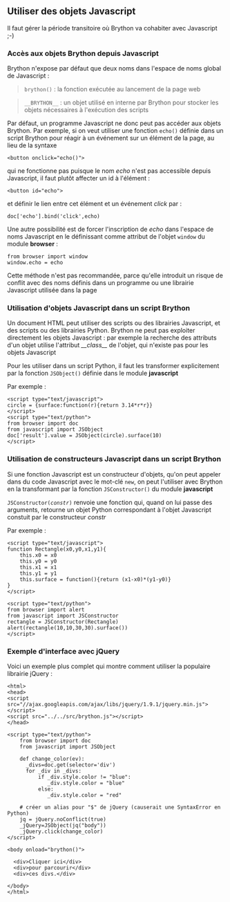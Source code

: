 Utiliser des objets Javascript
------------------------------

Il faut gérer la période transitoire où Brython va cohabiter avec Javascript ;-)

### Accès aux objets Brython depuis Javascript

Brython n'expose par défaut que deux noms dans l'espace de noms global de Javascript :

> `brython()` : la fonction exécutée au lancement de la page web

> `__BRYTHON__` : un objet utilisé en interne par Brython pour stocker les objets nécessaires à l'exécution des scripts

Par défaut, un programme Javascript ne donc peut pas accéder aux objets Brython. Par exemple, si on veut utiliser une fonction `echo()` définie dans un script Brython pour réagir à un événement sur un élément de la page, au lieu de la syntaxe

    <button onclick="echo()">

qui ne fonctionne pas puisque le nom _echo_ n'est pas accessible depuis Javascript, il faut plutôt affecter un id à l'élément :

    <button id="echo">

et définir le lien entre cet élément et un événement _click_ par :

    doc['echo'].bind('click',echo)

Une autre possibilité est de forcer l'inscription de _echo_ dans l'espace de noms Javascript en le définissant comme attribut de l'objet `window` du module **browser** :

    from browser import window
    window.echo = echo

Cette méthode n'est pas recommandée, parce qu'elle introduit un risque de conflit avec des noms définis dans un programme ou une librairie Javascript utilisée dans la page

### Utilisation d'objets Javascript dans un script Brython

Un document HTML peut utiliser des scripts ou des librairies Javascript, et des scripts ou des librairies Python. Brython ne peut pas exploiter directement les objets Javascript : par exemple la recherche des attributs d'un objet utilise l'attribut _\_\_class\_\__ de l'objet, qui n'existe pas pour les objets Javascript

Pour les utiliser dans un script Python, il faut les transformer explicitement par la fonction `JSObject()` définie dans le module **javascript**

Par exemple :

    <script type="text/javascript">
    circle = {surface:function(r){return 3.14*r*r}}
    </script>
    <script type="text/python">
    from browser import doc
    from javascript import JSObject
    doc['result'].value = JSObject(circle).surface(10)
    </script>


### Utilisation de constructeurs Javascript dans un script Brython

Si une fonction Javascript est un constructeur d'objets, qu'on peut appeler dans du code Javascript avec le mot-clé `new`, on peut l'utiliser avec Brython en la transformant par la fonction `JSConstructor()` du module **javascript**

<code>JSConstructor(_constr_)</code> renvoie une fonction qui, quand on lui passe des arguments, retourne un objet Python correspondant à l'objet Javascript constuit par le constructeur *constr*

Par exemple :

    <script type="text/javascript">
    function Rectangle(x0,y0,x1,y1){
        this.x0 = x0
        this.y0 = y0
        this.x1 = x1
        this.y1 = y1
        this.surface = function(){return (x1-x0)*(y1-y0)}
    }
    </script>
    
    <script type="text/python">
    from browser import alert
    from javascript import JSConstructor
    rectangle = JSConstructor(Rectangle)
    alert(rectangle(10,10,30,30).surface())
    </script>

### Exemple d'interface avec jQuery

Voici un exemple plus complet qui montre comment utiliser la populaire librairie jQuery :

    <html>
    <head>
    <script src="//ajax.googleapis.com/ajax/libs/jquery/1.9.1/jquery.min.js">
    </script>
    <script src="../../src/brython.js"></script>
    </head>
    
    <script type="text/python">
        from browser import doc
        from javascript import JSObject
        
        def change_color(ev):
          _divs=doc.get(selector='div')
          for _div in _divs:
              if _div.style.color != "blue":
                 _div.style.color = "blue"
              else:
                 _div.style.color = "red"
        
        # créer un alias pour "$" de jQuery (causerait une SyntaxError en Python)
        jq = jQuery.noConflict(true)
        _jQuery=JSObject(jq("body"))
        _jQuery.click(change_color)    
    </script>
    
    <body onload="brython()">

      <div>Cliquer ici</div>
      <div>pour parcourir</div>
      <div>ces divs.</div>
     
    </body>
    </html>
    

